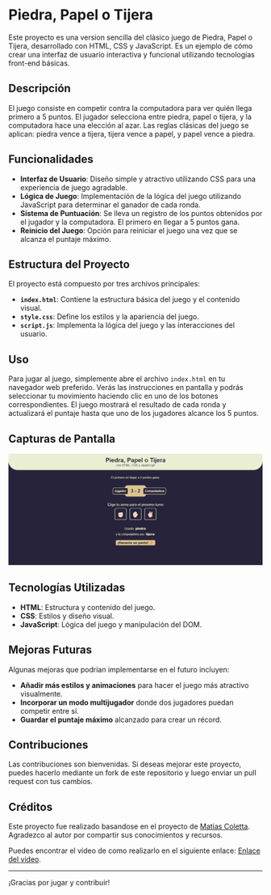 # Piedra, Papel o Tijera

Este proyecto es una version sencilla del clásico juego de Piedra, Papel o Tijera, desarrollado con HTML, CSS y JavaScript. Es un ejemplo de cómo crear una interfaz de usuario interactiva y funcional utilizando tecnologías front-end básicas.

## Descripción

El juego consiste en competir contra la computadora para ver quién llega primero a 5 puntos. El jugador selecciona entre piedra, papel o tijera, y la computadora hace una elección al azar. Las reglas clásicas del juego se aplican: piedra vence a tijera, tijera vence a papel, y papel vence a piedra.

## Funcionalidades

- **Interfaz de Usuario**: Diseño simple y atractivo utilizando CSS para una experiencia de juego agradable.
- **Lógica de Juego**: Implementación de la lógica del juego utilizando JavaScript para determinar el ganador de cada ronda.
- **Sistema de Puntuación**: Se lleva un registro de los puntos obtenidos por el jugador y la computadora. El primero en llegar a 5 puntos gana.
- **Reinicio del Juego**: Opción para reiniciar el juego una vez que se alcanza el puntaje máximo.

## Estructura del Proyecto

El proyecto está compuesto por tres archivos principales:

- **`index.html`**: Contiene la estructura básica del juego y el contenido visual.
- **`style.css`**: Define los estilos y la apariencia del juego.
- **`script.js`**: Implementa la lógica del juego y las interacciones del usuario.

## Uso

Para jugar al juego, simplemente abre el archivo `index.html` en tu navegador web preferido. Verás las instrucciones en pantalla y podrás seleccionar tu movimiento haciendo clic en uno de los botones correspondientes. El juego mostrará el resultado de cada ronda y actualizará el puntaje hasta que uno de los jugadores alcance los 5 puntos.

## Capturas de Pantalla

![Pantalla de Juego](screenshot.png)

## Tecnologías Utilizadas

- **HTML**: Estructura y contenido del juego.
- **CSS**: Estilos y diseño visual.
- **JavaScript**: Lógica del juego y manipulación del DOM.

## Mejoras Futuras

Algunas mejoras que podrían implementarse en el futuro incluyen:

- **Añadir más estilos y animaciones** para hacer el juego más atractivo visualmente.
- **Incorporar un modo multijugador** donde dos jugadores puedan competir entre sí.
- **Guardar el puntaje máximo** alcanzado para crear un récord.

## Contribuciones

Las contribuciones son bienvenidas. Si deseas mejorar este proyecto, puedes hacerlo mediante un fork de este repositorio y luego enviar un pull request con tus cambios.

## Créditos

Este proyecto fue realizado basandose en el proyecto de [Matias Coletta](https://github.com/carpicoder). 
Agradezco al autor por compartir sus conocimientos y recursos.

Puedes encontrar el video de como realizarlo en el siguiente enlace: [Enlace del video](https://youtu.be/QZ6iJG1mQFM).


---

¡Gracias por jugar y contribuir!

